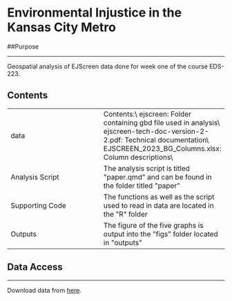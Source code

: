 # Environmental Injustice in the Kansas City Metro

##Purpose
***
Geospatial analysis of EJScreen data done for week one of the course EDS-223.

## Contents
<table>
    <tr>
      <td width="50%">
        data
      </td>
      <td width="50%">
        Contents:\
          ejscreen: Folder containing gbd file used in analysis\
          ejscreen-tech-doc-version-2-2.pdf: Technical documentation\
          EJSCREEN_2023_BG_Columns.xlsx: Column descriptions\
      </td>
     </tr>
    </tr>
        <td width="50%">
        Analysis Script
      </td>
      <td width="50%">
        The analysis script is titled "paper.qmd" and can be found in the folder titled "paper"
      </td>
    </tr>
    </tr>
        <td width="50%">
        Supporting Code
      </td>
      <td width="50%">
        The functions as well as the script used to read in data are located in the "R" folder
      </td>
    </tr>
    </tr>
        <td width="50%">
        Outputs
      </td>
      <td width="50%">
        The figure of the five graphs is output into the "figs" folder located in "outputs"
      </td>
    </tr>
  </table>

## Data Access
***
Download data from [here](https://drive.google.com/file/d/1nG6Nj1bXfzQFOVMO8Km3eNy4SWu1YcIQ/view?usp=sharing).


